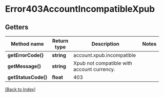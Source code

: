 # Error403AccountIncompatibleXpub

## Getters

Method name | Return type | Description | Notes
------------ | ------------- | ------------- | -------------
**getErrorCode()** | **string** | account.xpub.incompatible |
**getMessage()** | **string** | Xpub not compatible with account currency. |
**getStatusCode()** | **float** | 403 |

[[Back to Index]](../index.md)
